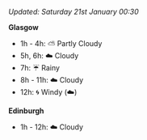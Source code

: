 *Updated: Saturday 21st January 00:30*

**Glasgow**

* 1h - 4h: :partly_sunny: Partly Cloudy
* 5h, 6h: :cloud: Cloudy
* 7h: :umbrella: Rainy
* 8h - 11h: :cloud: Cloudy
* 12h: :cyclone: Windy (:cloud:)

**Edinburgh**

* 1h - 12h: :cloud: Cloudy
